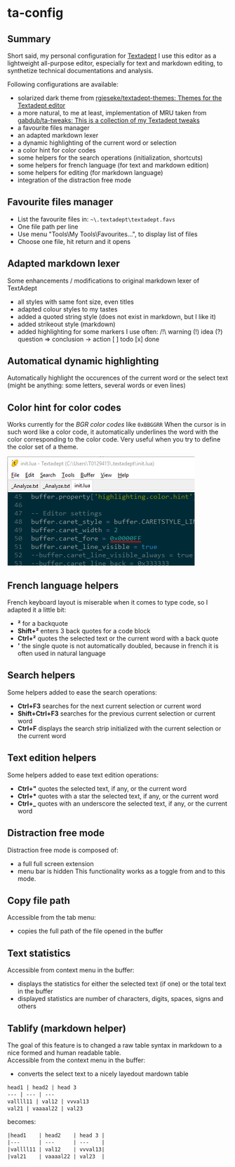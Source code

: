 # ta-config

## Summary

Short said, my personal configuration for [Textadept](https://foicica.com/textadept/)
I use this editor as a lightweight all-purpose editor, especially for text and markdown editing, to synthetize technical documentations and analysis.

Following configurations are available:
- solarized dark theme from [rgieseke/textadept-themes: Themes for the Textadept editor](https://github.com/rgieseke/textadept-themes)
- a more natural, to me at least, implementation of MRU taken from [gabdub/ta-tweaks: This is a collection of my Textadept tweaks](https://github.com/gabdub/ta-tweaks)
- a favourite files manager
- an adapted markdown lexer
- a dynamic highlighting of the current word or selection
- a color hint for color codes
- some helpers for the search operations (initialization, shortcuts)
- some helpers for french language (for text and markdown edition)
- some helpers for editing (for markdown language)
- integration of the distraction free mode

## Favourite files manager

- List the favourite files in: `~\.textadept\textadept.favs`
- One file path per line
- Use menu "Tools\My Tools\Favourites...", to display list of files
- Choose one file, hit return and it opens

## Adapted markdown lexer

Some enhancements / modifications to original markdown lexer of TextAdept
- all styles with same font size, even titles
- adapted colour styles to my tastes
- added a quoted string style (does not exist in markdown, but I like it)
- added strikeout style (markdown)
- added highlighting for some markers I use often:
  /!\ warning
  (!) idea
  (?) question
  => conclusion
  -> action
  [ ] todo
  [x] done

## Automatical dynamic highlighting

Automatically highlight the occurences of the current word or the select text (might be anything: some letters, several words or even lines)

## Color hint for color codes

Works currently for the *BGR color codes* like `0xBBGGRR`
When the cursor is in such word like a color code, it automatically underlines the word with the color corresponding to the color code.
Very useful when you try to define the color set of a theme.

![Color hint sample](https://github.com/alain-riedinger/ta-config/blob/master/modules/color_hint/TextAdept-Color%20hint.png)

## French language helpers

French keyboard layout is miserable when it comes to type code, so I adapted it a little bit:
- **²** for a backquote
- **Shift+²** enters 3 back quotes for a code block
- **Ctrl+²** quotes the selected text or the current word with a back quote
- **'** the single quote is not automatically doubled, because in french it is often used in natural language

## Search helpers

Some helpers added to ease the search operations:
- **Ctrl+F3** searches for the next current selection or current word
- **Shift+Ctrl+F3** searches for the previous current selection or current word
- **Ctrl+F** displays the search strip initialized with the current selection or the current word

## Text edition helpers

Some helpers added to ease text edition operations:
- **Ctrl+"** quotes the selected text, if any, or the current word
- __Ctrl+*__ quotes with a star the selected text, if any, or the current word
- **Ctrl+_** quotes with an underscore the selected text, if any, or the current word

## Distraction free mode

Distraction free mode is composed of:
- a full full screen extension
- menu bar is hidden
This functionality works as a toggle from and to this mode.

## Copy file path

Accessible from the tab menu:
- copies the full path of the file opened in the buffer

## Text statistics

Accessible from context menu in the buffer:
- displays the statistics for either the selected text (if one) or the total text in the buffer
- displayed statistics are number of characters, digits, spaces, signs and others

## Tablify (markdown helper)

The goal of this feature is to changed a raw table syntax in markdown to a nice formed and human readable table.  
Accessible from the context menu in the buffer:
- converts the select text to a nicely layedout mardown table
```
head1 | head2 | head 3
--- | --- | ---
vallll11 | val12 | vvval13
val21 | vaaaal22 | val23
```
becomes:
```
|head1    | head2    | head 3 |
|---      | ---      | ---    |
|vallll11 | val12    | vvval13|
|val21    | vaaaal22 | val23  |
```

